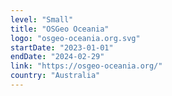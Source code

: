 ```yaml
---
level: "Small"
title: "OSGeo Oceania"
logo: "osgeo-oceania.org.svg"
startDate: "2023-01-01"
endDate: "2024-02-29"
link: "https://osgeo-oceania.org/"
country: "Australia"
---
```

